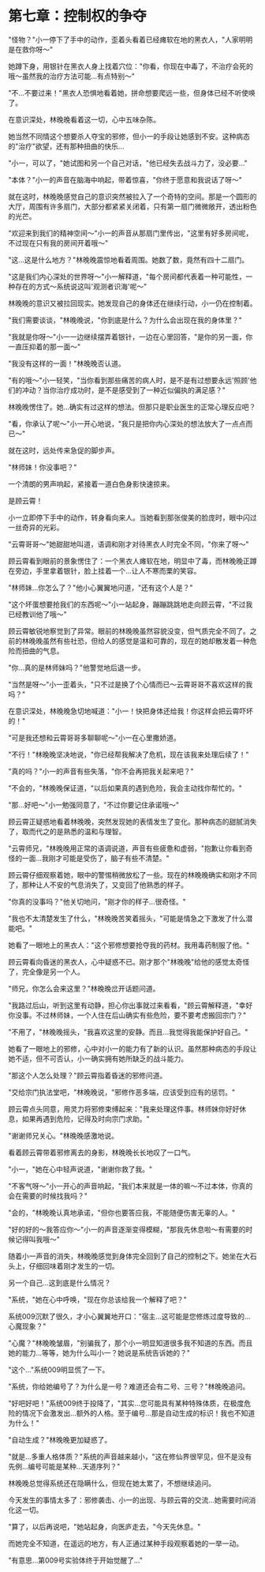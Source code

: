 # 第七章：控制权的争夺

"怪物？"小一停下了手中的动作，歪着头看着已经瘫软在地的黑衣人，"人家明明是在救你呀～"

她蹲下身，用银针在黑衣人身上找着穴位："你看，你现在中毒了，不治疗会死的哦～虽然我的治疗方法可能...有点特别～"

"不...不要过来！"黑衣人恐惧地看着她，拼命想要爬远一些，但身体已经不听使唤了。

在意识深处，林晚晚看着这一切，心中五味杂陈。

她当然不同情这个想要杀人夺宝的邪修，但小一的手段让她感到不安。这种病态的"治疗"欲望，还有那种扭曲的快乐...

"小一，可以了，"她试图和另一个自己对话，"他已经失去战斗力了，没必要..."

"本体？"小一的声音在脑海中响起，带着惊喜，"你终于愿意和我说话了呀～"

就在这时，林晚晚感觉自己的意识突然被拉入了一个奇特的空间。那是一个圆形的大厅，周围有许多扇门，大部分都紧紧关闭着，只有第一扇门微微敞开，透出粉色的光芒。

"欢迎来到我们的精神空间～"小一的声音从那扇门里传出，"这里有好多房间呢，不过现在只有我的房间开着哦～"

"这...这是什么地方？"林晚晚震惊地看着周围。她数了数，竟然有四十二扇门。

"这是我们内心深处的世界呀～"小一解释道，"每个房间都代表着一种可能性，一种存在的方式～系统说这叫'观测者识海'呢～"

林晚晚的意识又被拉回现实。她发现自己的身体还在继续行动，小一仍在控制着。

"我们需要谈谈，"林晚晚说，"你到底是什么？为什么会出现在我的身体里？"

"我就是你呀～"小一一边继续摆弄着银针，一边在心里回答，"是你的另一面，你一直压抑着的那一面～"

"我没有这样的一面！"林晚晚否认道。

"有的哦～"小一轻笑，"当你看到那些痛苦的病人时，是不是有过想要永远'照顾'他们的冲动？当你治疗成功时，是不是感受到了一种近似偏执的满足感？"

林晚晚愣住了。她...确实有过这样的想法。但那只是职业医生的正常心理反应吧？

"看，你承认了呢～"小一开心地说，"我只是把你内心深处的想法放大了一点点而已～"

就在这时，远处传来急促的脚步声。

"林师妹！你没事吧？"

一个清朗的男声响起，紧接着一道白色身影快速掠来。

是顾云霄！

小一立即停下手中的动作，转身看向来人。当她看到那张俊美的脸庞时，眼中闪过一丝奇异的光彩。

"云霄哥哥～"她甜甜地叫道，语调和刚才对待黑衣人时完全不同，"你来了呀～"

顾云霄看到眼前的景象愣住了：一个黑衣人瘫软在地，明显中了毒，而林晚晚正蹲在旁边，手里拿着银针，脸上挂着一个...让人不寒而栗的笑容。

"林师妹...你怎么了？"他小心翼翼地问道，"还有这个人是？"

"这个坏蛋想要抢我们的东西呢～"小一站起身，蹦蹦跳跳地走向顾云霄，"不过我已经教训他了哦～"

顾云霄敏锐地察觉到了异常。眼前的林晚晚虽然容貌没变，但气质完全不同了。之前的林晚晚虽然有些社恐，但给人的感觉是温和可靠的，现在的她却散发着一种危险而扭曲的气息。

"你...真的是林师妹吗？"他警觉地后退一步。

"当然是呀～"小一歪着头，"只不过是换了个心情而已～云霄哥哥不喜欢这样的我吗？"

在意识深处，林晚晚急切地喊道："小一！快把身体还给我！你这样会把云霄吓坏的！"

"可是我还想和云霄哥哥多聊聊呢～"小一在心里撒娇道。

"不行！"林晚晚坚决地说，"你已经帮我解决了危机，现在该我来处理后续了！"

"真的吗？"小一的声音有些失落，"你不会再把我关起来吧？"

"不会的，"林晚晚保证道，"以后如果真的遇到危险，我会主动找你帮忙的。"

"那...好吧～"小一勉强同意了，"不过你要记住承诺哦～"

顾云霄正疑惑地看着林晚晚，突然发现她的表情发生了变化。那种病态的甜腻消失了，取而代之的是熟悉的温和与理智。

"云霄师兄，"林晚晚用正常的语调说道，声音有些疲惫和虚弱，"抱歉让你看到奇怪的一面...我刚才可能是受伤了，脑子有些不清楚。"

顾云霄仔细观察着她，眼中的警惕稍微放松了一些。现在的林晚晚确实和刚才不同了，那种让人不安的气息消失了，又变回了他熟悉的样子。

"你真的没事吗？"他关切地问，"刚才你的样子...很奇怪。"

"我也不太清楚发生了什么，"林晚晚苦笑着摇头，"可能是情急之下激发了什么潜能吧。"

她看了一眼地上的黑衣人："这个邪修想要抢夺我的药材。我用毒药制服了他。"

顾云霄看向昏迷的黑衣人，心中疑惑不已。刚才那个"林晚晚"给他的感觉太奇怪了，完全像是另一个人。

"师兄，你怎么会来这里？"林晚晚岔开话题问道。

"我路过后山，听到这里有动静，担心你出事就过来看看，"顾云霄解释道，"幸好你没事。不过林师妹，一个人住在后山确实有些危险，要不要考虑搬回宗门？"

"不用了，"林晚晚摇头，"我喜欢这里的安静。而且...我觉得我能保护好自己。"

她看了一眼地上的邪修，心中对小一的能力有了新的认识。虽然那种病态的手段让她不适，但不可否认，小一确实拥有她所缺乏的战斗能力。

"那这个人怎么处理？"顾云霄指着昏迷的邪修问道。

"交给宗门执法堂吧，"林晚晚说，"邪修作恶多端，应该受到应有的惩罚。"

顾云霄点头同意，用灵力将邪修束缚起来："我来处理这件事。林师妹你好好休息，如果再遇到危险，记得及时向宗门求助。"

"谢谢师兄关心。"林晚晚感激地说。

看着顾云霄带着邪修离去的身影，林晚晚长长地叹了一口气。

"小一，"她在心中轻声说道，"谢谢你救了我。"

"不客气呀～"小一开心的声音响起，"我们本来就是一体的嘛～不过本体，你真的会在需要的时候找我吗？"

"会的，"林晚晚认真地承诺，"但你也要答应我，不能随便伤害无辜的人。"

"好的好的～我答应你～"小一的声音逐渐变得模糊，"那我先休息啦～有需要的时候记得叫我哦～"

随着小一声音的消失，林晚晚感觉到身体完全回到了自己的控制之下。她坐在大石头上，仔细回味着刚才发生的一切。

另一个自己...这到底是什么情况？

"系统，"她在心中呼唤，"现在你总该给我一个解释了吧？"

系统009沉默了很久，才小心翼翼地开口："宿主...这可能是您修炼过度导致的...心魔现象？"

"心魔？"林晚晚皱眉，"别骗我了，那个小一明显知道很多我不知道的东西。而且她的能力...等等，她为什么叫小一？她说是系统告诉她的？"

"这个..."系统009明显慌了一下。

"系统，你给她编号了？为什么是一号？难道还会有二号、三号？"林晚晚追问。

"好吧好吧！"系统009终于投降了，"其实...您可能具有某种特殊体质，在极度危险的情况下会激发出...额外的人格。至于编号...那是自动生成的标识！我也不知道为什么！"

"自动生成？"林晚晚更加疑惑了。

"就是...多重人格体质？"系统的声音越来越小，"这在修仙界很罕见，但不是没有先例...编号可能是某种...天道序列？"

林晚晚总觉得系统还在隐瞒什么，但现在她太累了，不想继续追问。

今天发生的事情太多了：邪修袭击、小一的出现、与顾云霄的交流...她需要时间消化这一切。

"算了，以后再说吧，"她站起身，向医庐走去，"今天先休息。"

而她完全不知道，在遥远的地方，有人正通过某种手段观察着她的一举一动。

"有意思...第009号实验体终于开始觉醒了..."